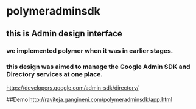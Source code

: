 # polymeradminsdk

## this is Admin design interface 
### we implemented polymer when it was in earlier stages. 
### this design was aimed to manage the Google Admin SDK and Directory services at one place. 

https://developers.google.com/admin-sdk/directory/

##Demo
http://raviteja.gangineni.com/polymeradminsdk/app.html

